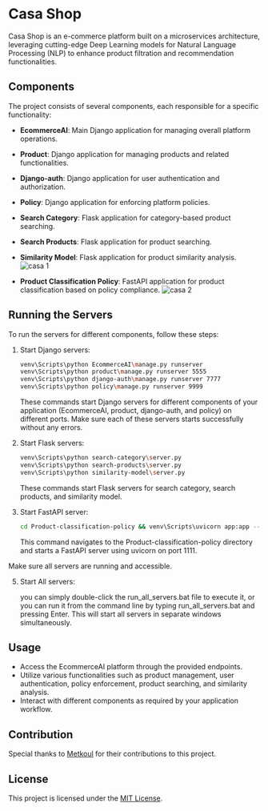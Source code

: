 # Casa Shop
Casa Shop is an e-commerce platform built on a microservices architecture, leveraging cutting-edge Deep Learning models for Natural Language Processing (NLP) to enhance product filtration and recommendation functionalities.

## Components

The project consists of several components, each responsible for a specific functionality:

- **EcommerceAI**: Main Django application for managing overall platform operations.
- **Product**: Django application for managing products and related functionalities.
- **Django-auth**: Django application for user authentication and authorization.
- **Policy**: Django application for enforcing platform policies.
- **Search Category**: Flask application for category-based product searching.
- **Search Products**: Flask application for product searching.
- **Similarity Model**: Flask application for product similarity analysis.
      ![casa 1](https://github.com/ynstf/Casa-Shop-Microservices-E-commerce-Platform-with-NLP-Product-Filtering-and-Recommendation-System/assets/107154559/bcbc7128-18a0-45b7-8b6b-c99ae27b8670)

- **Product Classification Policy**: FastAPI application for product classification based on policy compliance.
      ![casa 2](https://github.com/ynstf/Casa-Shop-Microservices-E-commerce-Platform-with-NLP-Product-Filtering-and-Recommendation-System/assets/107154559/b113cf27-4d61-4ba4-be54-36596e83288d)


## Running the Servers

To run the servers for different components, follow these steps:

1. Start Django servers:

    ```bash
    venv\Scripts\python EcommerceAI\manage.py runserver
    venv\Scripts\python product\manage.py runserver 5555
    venv\Scripts\python django-auth\manage.py runserver 7777
    venv\Scripts\python policy\manage.py runserver 9999
    ```
    These commands start Django servers for different components of your application (EcommerceAI, product, django-auth, and policy) on different ports. Make sure each of these servers starts successfully without any errors.


2. Start Flask servers:

    ```bash
    venv\Scripts\python search-category\server.py
    venv\Scripts\python search-products\server.py
    venv\Scripts\python similarity-model\server.py
    ```
    These commands start Flask servers for search category, search products, and similarity model.
   

4. Start FastAPI server:

    ```bash
    cd Product-classification-policy && venv\Scripts\uvicorn app:app --host 0.0.0.0 --port 1111
    ```
    This command navigates to the Product-classification-policy directory and starts a FastAPI server using uvicorn on port 1111.
   

Make sure all servers are running and accessible.

5. Start All servers:
   
   you can simply double-click the run_all_servers.bat file to execute it, or you can run it from the command line by typing run_all_servers.bat and pressing Enter. This will start all servers in separate windows simultaneously.

## Usage

- Access the EcommerceAI platform through the provided endpoints.
- Utilize various functionalities such as product management, user authentication, policy enforcement, product searching, and similarity analysis.
- Interact with different components as required by your application workflow.

## Contribution

Special thanks to [Metkoul](https://github.com/Metkoul) for their contributions to this project.

## License

This project is licensed under the [MIT License](LICENSE).
